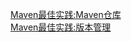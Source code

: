 [Maven最佳实践:Maven仓库](https://www.iteye.com/blog/juvenshun-359256)  
[Maven最佳实践:版本管理](https://www.iteye.com/blog/juvenshun-376422)
